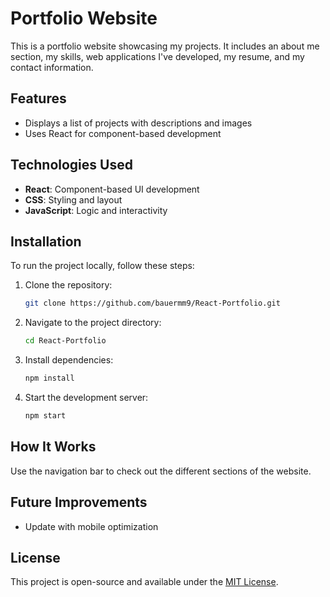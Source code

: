 # Portfolio Website

This is a portfolio website showcasing my projects. It includes an about me section, my skills, web applications I've developed, my resume, and my contact information.

## Features
- Displays a list of projects with descriptions and images
- Uses React for component-based development

## Technologies Used
- **React**: Component-based UI development
- **CSS**: Styling and layout
- **JavaScript**: Logic and interactivity

## Installation
To run the project locally, follow these steps:

1. Clone the repository:
   ```sh
   git clone https://github.com/bauermm9/React-Portfolio.git
   ```

2. Navigate to the project directory:
   ```sh
   cd React-Portfolio
   ```

3. Install dependencies:
   ```sh
   npm install
   ```

4. Start the development server:
   ```sh
   npm start
   ```

## How It Works
Use the navigation bar to check out the different sections of the website.

## Future Improvements
- Update with mobile optimization

## License
This project is open-source and available under the [MIT License](LICENSE).



